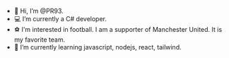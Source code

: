 - 👋 Hi, I’m @PR93.
- :computer: I’m currently a C# developer. 
- :soccer: I'm interested in football. I am a supporter of Manchester United. It is my favorite team.
- 🌱 I’m currently learning javascript, nodejs, react, tailwind.
